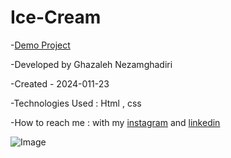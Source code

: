 # Ice-Cream



-[Demo Project](https://ghazalehnezamghadiri.github.io/Ice-Cream/) 

-Developed by Ghazaleh Nezamghadiri

-Created - 2024-011-23

-Technologies Used : Html , css  

-How to reach me : with my [instagram](https://www.instagram.com/ghazale.ghadiri/?hl=en) and  [linkedin](https://www.linkedin.com/in/ghazaleh-nezamghadiri-06b626302/)

![Image](https://github.com/user-attachments/assets/d91d613b-23f6-469c-9dc3-e3d0e966c3e9)
